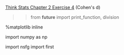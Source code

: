 [Think Stats Chapter 2 Exercise 4](http://greenteapress.com/thinkstats2/html/thinkstats2003.html#toc24) (Cohen's d)

>> from __future__ import print_function, division

%matplotlib inline

import numpy as np

import nsfg
import first
